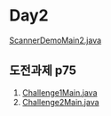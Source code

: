 # Day2

[ScannerDemoMain2.java](ScannerDemoMain2.java)

## 도전과제 p75

1. [Challenge1Main.java](Challenge1Main.java)
1. [Challenge2Main.java](Challenge2Main.java)

